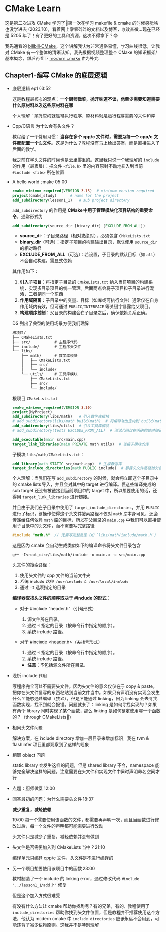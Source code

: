 # CMake Learn

这是第二次进攻 CMake 学习了🤣第一次在学习 makefile & cmake 的时候感觉啥也没学进去 (2023/10)，看着网上零零碎碎的文档以及博客，收效甚微...现在已经是 5205 年了！有了更好的工具和资源，这次不得拿下？😎

我先通看的 [bilibili-CMake](https://www.bilibili.com/video/BV1Mw411M761)，这个讲解我认为非常通俗易懂，学习曲线很低，让我对 CMake 有一个整体的清晰认知。我先根据视频整理整个 CMake 的知识框架/基本概念，然后再看下 [modern cmake](https://modern-cmake-cn.github.io/Modern-CMake-zh_CN/README_GitBook.html) 作为补充

## Chapter1-编写 CMake 的底层逻辑

- 底层逻辑 ep1 03:52

  这是教程最核心的观点：**一个厨师做菜，抛开味道不谈，他至少需要知道需要什么原材料以及这些原材料在哪**

  个人理解：菜对应的就是可执行程序，原材料就是运行程序需要的文件和库

- Cpp/C语言 为什么会有头文件？

  教程给了一个常用习惯：**当存在多个 cpp/c 文件时，需要为每一个 cpp/c 文件都配置一个头文件**。这是为什么？教程没有马上给出答案，而是直接进入了后面的教学。

  我之前在学头文件的时候也是云里雾里的。这里我只说一个我理解的 `include` 的作用（最表层）：把文件 `<file.h>` 里的内容原封不动地插入到当前 `#include <file>` 所在位置

- A hello world cmake 05:00

  ```cmake
  cmake_minimum_required(VERSION 3.15)	# minimum version required
  project(cmake_study)		# name for the project
  add_subdirectory(lesson1_1)	# sub project directory
  ```

  `add_subdirectory` 的作用是 **CMake 中用于管理模块化项目结构的重要命令**，通常形式为

  ```cmake
  add_subdirectory(source_dir [binary_dir] [EXCLUDE_FROM_ALL])
  ```

  - **source_dir**：子目录路径（相对或绝对），必须包含 `CMakeLists.txt`
  - **binary_dir**（可选）：指定子项目的构建输出目录，默认使用 `source_dir` 的相对路径
  - **EXCLUDE_FROM_ALL**（可选）：若设置，子目录的默认目标（如 `all`）不会自动构建，需显式依赖

  其作用如下：

  1. **引入子项目**：将指定子目录的 `CMakeLists.txt` 纳入当前项目的构建系统，实现多目录项目的统一管理。后面两点会将子项目和子目录进行混淆，二者是同一个东西
  2. **作用域隔离**：子目录中的变量、目标（如库或可执行文件）通常仅在自身作用域内有效，但可通过 `PUBLIC/INTERFACE` 等关键字暴露给父项目。
  3. **构建顺序控制**：父目录的构建会在子目录之后，确保依赖关系正确。

  DS 列出了典型的使用场景方便我们理解

  ```txt
  根项目/
  ├── CMakeLists.txt
  ├── src/           # 主程序代码
  ├── include/       # 主程序头文件
  └── libs/
      ├── math/      # 数学库模块
      │   ├── CMakeLists.txt
      │   ├── src/
      │   └── include/
      └── utils/     # 工具库模块
          ├── CMakeLists.txt
          ├── src/
          └── include/
  ```

  根项目 `CMakeLists.txt`

  ```cmake
  cmake_minimum_required(VERSION 3.10)
  project(MyProject)
  add_subdirectory(libs/math)   # 引入数学库模块
  # add_subdirectory(libs/math build/math)  # 将编译输出定向到 build/math
  add_subdirectory(libs/utils)  # 引入工具库模块
  # add_subdirectory(tests EXCLUDE_FROM_ALL)  # 测试代码仅在明确构建时编译
  
  add_executable(main src/main.cpp)
  target_link_libraries(main PRIVATE math utils)  # 链接子模块的库
  
  ```

  子模块 `libs/math/CMakeLists.txt`：

  ```cmake
  add_library(math STATIC src/math.cpp)  # 生成静态库
  target_include_directories(math PUBLIC include)  # 暴露头文件路径给父目录
  ```

  个人理解：当我们在写 `add_subdirectory` 的时候，就会将立即这个子目录中的 cmake lists 导入，并且会对其中的 target 进行编译。但这些编译完成的 sub target 还没有被链接到当前项目中的 target 中，所以想要使用的话，还得用 `target_link_libraries` 进行链接。

  并且由于我们在子目录中使用了 `target_include_directories`，并用 `PUBLIC` 进行了标识，该操作使得这个头文件搜索路径不仅对 `math` 库本身可见，还会传递给任何依赖 `math` 库的目标，所以在父目录的 `main.cpp` 中我们可以直接使用子目录中的头文件，而不需要写完整路径

  ```c++
  #include "math.h"  // 无需写完整路径（如 `libs/math/include/math.h`）
  ```

  这是因为 cmake 会自动生成类似如下的编译命令将头文件目录包含

  ```shell
  g++ -I<root_dir>/libs/math/include -o main.o -c src/main.cpp
  ```

  头文件的搜索路径：

  1. 使用头文件的 cpp 文件的当前文件夹
  2. 系统 include 路径 `/usr/include & /usr/local/include`
  3. 通过 `-I` 选项指定的目录

  **编译器查找头文件的顺序取决于 #include 的形式：**

  - 对于 #include "header.h"（引号形式）

    1. 源文件所在目录。
    2. 通过 -I 指定的目录（按命令行中指定的顺序）。
    3. 系统 include 路径。

  - 对于 #include <header.h>（尖括号形式）

    1. 通过 -I 指定的目录（按命令行中指定的顺序）。
    2. 系统 include 路径。

    - **注意**：不包括源文件所在目录。

- 浅析 include 作用

  写程序完全可以不需要头文件。因为头文件的意义仅仅在于 copy & paste，把你在头文件里写的东西粘贴到当前文件当中。如果只有声明没有实现会发生什么？能够通过编译（狭义），但是不能通过 linking，因为 linking 会去寻找函数实现，找不到就会报错。问题就来了：linking 是如何寻找实现的？如果有两个 library 同时实现了某个函数，那么 linking 是如何确定使用哪一个函数的？（through CMakeLists🤔）

- 相同头文件问题

  解决方案，在 include directory 增加一层目录来增加标识，我在 tvm & flashinfer 项目里都观察到了这样的现象

- 相同 object 问题

  static library 会发生这样的问题，但是 shared library 不会，namespace 能够完全解决这样的问题。注意需要在头文件和实现文件中同时声明命名空间才行

- 点题：厨师做菜 12:00

- 回答最初的问题：为什么需要头文件 18:37

  **减少重复，减轻依赖**

  19:00 每一个需要使用该函数的文件，都需要再声明一次，而且当函数进行修改过后，每一个文件的声明都可能需要进行改动

  头文件只是减少了重复，减轻依赖并没有做到

- 头文件是否需要加入到 CMakeLists 当中？21:10

  编译单元只编译 cpp/c 文件，头文件是不进行编译的

- 另一个项目想要使用该项目中的函数 23:00

  教材制造了一个 include 的 linking error，通过修改代码 `#include "../lesson1_1/add.h"` 修复

  但是这个加入方式很难受

  有没有什么方法让 cmake 帮助你找到呢？有的兄弟，有的。教程使用了 `include_directories` 帮助你找到头文件位置，但是教程并不推荐使用这个方法，他认为 modern cmake 中 `include_directories` 应该永远不会用到，可能违背了减少依赖原则。这我并不是特别理解